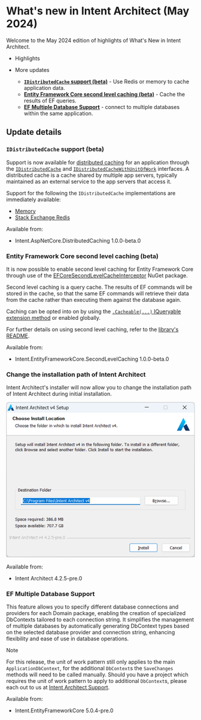 # What's new in Intent Architect (May 2024)

Welcome to the May 2024 edition of highlights of What's New in Intent Architect.

- Highlights

- More updates
  - **[`IDistributedCache` support (beta)](#idistributedcache-support-beta)** - Use Redis or memory to cache application data.
  - **[Entity Framework Core second level caching (beta)](#entity-framework-core-second-level-caching-beta)** - Cache the results of EF queries.
  - **[EF Multiple Database Support](#ef-multiple-database-support)** - connect to multiple databases within the same application.

## Update details

### `IDistributedCache` support (beta)

Support is now available for [distributed caching](https://learn.microsoft.com/aspnet/core/performance/caching/distributed) for an application through the [`IDistributedCache`](https://learn.microsoft.com/dotnet/api/microsoft.extensions.caching.distributed.idistributedcache) and [`IDistributedCacheWithUnitOfWork`](https://github.com/IntentArchitect/Intent.Modules.NET/blob/master/Modules/Intent.Modules.AspNetCore.DistributedCaching/README.md#the-idistributedcachewithunitofwork-interface) interfaces. A distributed cache is a cache shared by multiple app servers, typically maintained as an external service to the app servers that access it.

Support for the following the `IDistributedCache` implementations are immediately available:

- [Memory](https://learn.microsoft.com/aspnet/core/performance/caching/distributed#distributed-memory-cache)
- [Stack Exchange Redis](https://learn.microsoft.com/aspnet/core/performance/caching/distributed#distributed-redis-cache)

Available from:

- Intent.AspNetCore.DistributedCaching 1.0.0-beta.0

### Entity Framework Core second level caching (beta)

It is now possible to enable second level caching for Entity Framework Core through use of the [EFCoreSecondLevelCacheInterceptor](http://www.nuget.org/packages/EFCoreSecondLevelCacheInterceptor/) NuGet package.

Second level caching is a query cache. The results of EF commands will be stored in the cache, so that the same EF commands will retrieve their data from the cache rather than executing them against the database again.

Caching can be opted into on by using the [`.Cacheable(...)` IQueryable extension method](https://github.com/VahidN/EFCoreSecondLevelCacheInterceptor/blob/master/src/EFCoreSecondLevelCacheInterceptor/EFCachedQueryExtensions.cs) or enabled globally.

For further details on using second level caching, refer to the [library's README](https://github.com/VahidN/EFCoreSecondLevelCacheInterceptor).

Available from:

- Intent.EntityFrameworkCore.SecondLevelCaching 1.0.0-beta.0

### Change the installation path of Intent Architect

Intent Architect's installer will now allow you to change the installation path of Intent Architect during initial installation.

![Intent Architect Setup: Choose Install Location](images/choose-install-location.png)

Available from:

- Intent Architect 4.2.5-pre.0

### EF Multiple Database Support

This feature allows you to specify different database connections and providers for each Domain package, enabling the creation of specialized DbContexts tailored to each connection string. It simplifies the management of multiple databases by automatically generating DbContext types based on the selected database provider and connection string, enhancing flexibility and ease of use in database operations.

> [!NOTE]
>
> For this release, the unit of work pattern still only applies to the main `ApplicationDbContext`, for the additional `DbContext`s the `SaveChanges` methods will need to be called manually. Should you have a project which requires the unit of work pattern to apply to additional `DbContext`s, please each out to us at [Intent Architect Support](https://github.com/IntentArchitect/Support).

Available from:

- Intent.EntityFrameworkCore 5.0.4-pre.0
